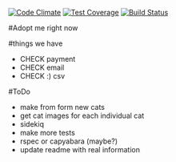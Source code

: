 [![Code Climate](https://codeclimate.com/github/Pratt0923/adopt_me_right_meow/badges/gpa.svg)](https://codeclimate.com/github/Pratt0923/adopt_me_right_meow) [![Test Coverage](https://codeclimate.com/github/Pratt0923/adopt_me_right_meow/badges/coverage.svg)](https://codeclimate.com/github/Pratt0923/adopt_me_right_meow/coverage) [![Build Status](https://travis-ci.org/Pratt0923/adopt_me_right_meow.svg?branch=master)](https://travis-ci.org/Pratt0923/adopt_me_right_meow)

#Adopt me right now


#things we have

* CHECK payment
* CHECK email
* CHECK :) csv

#ToDo
* make from form new cats
* get cat images for each individual cat
* sidekiq
* make more tests
* rspec or capyabara (maybe?)
* update readme with real information
